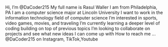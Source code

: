  Hi, I’m @DaCoder215
 My full name is Rasul Waller
 I am from Philadelphia, PA
 I am a computer science major at Lincoln University
 I want to work in the information technology field of computer science
 I’m interested in sports, video games, movies, and traveling
 I’m currently learning a deeper level of coding building on top of previous topics
 I’m looking to collaborate on projects and see what new ideas I can come up with
 How to reach me ... @DaCoder215 on Instagram, TikTok,Youtube
